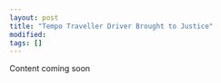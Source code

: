 ```yaml
---
layout: post
title: "Tempo Traveller Driver Brought to Justice"
modified:
tags: []
---
```


Content coming soon
